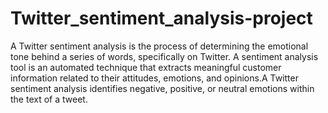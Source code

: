 # Twitter_sentiment_analysis-project
A Twitter sentiment analysis is the process of determining the emotional tone behind a series of words, specifically on Twitter. A sentiment analysis tool is an automated technique that extracts meaningful customer information related to their attitudes, emotions, and opinions.A Twitter sentiment analysis identifies negative, positive, or neutral emotions within the text of a tweet.
